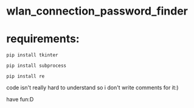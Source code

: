 # wlan_connection_password_finder

# requirements:
    pip install tkinter
              
    pip install subprocess
  
    pip install re
  
   code isn't really hard to understand so i don't write comments for it:)
     
   have fun:D
  
